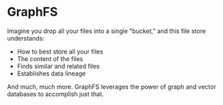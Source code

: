 # GraphFS

Imagine you drop all your files into a single "bucket," and this file store understands:

- How to best store all your files
- The content of the files
- Finds similar and related files
- Establishes data lineage

And much, much more. GraphFS leverages the power of graph and vector databases to accomplish just that.
